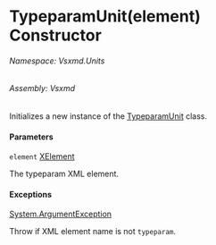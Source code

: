 <a name='M-Vsxmd-Units-TypeparamUnit-#ctor-System-Xml-Linq-XElement-'></a>
# TypeparamUnit(element) Constructor

###### Namespace:  Vsxmd.Units

###### Assembly:  Vsxmd

Initializes a new instance of the [TypeparamUnit](./../TypeparamUnit.md) class.

#### Parameters

`element`  [XElement](https://docs.microsoft.com/dotnet/api/System.Xml.Linq.XElement)  

The typeparam XML element.

#### Exceptions

[System.ArgumentException](https://docs.microsoft.com/dotnet/api/System.ArgumentException)  

Throw if XML element name is not `typeparam`.
